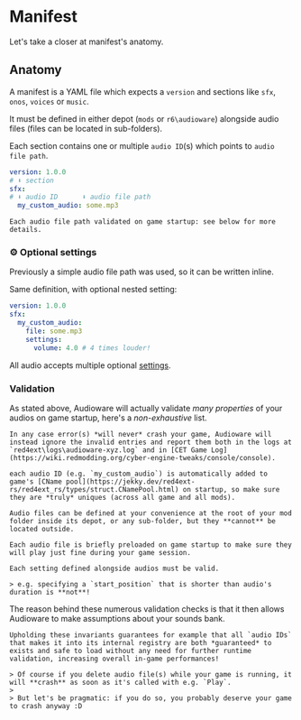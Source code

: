 # Manifest

Let's take a closer at manifest's anatomy.

## Anatomy

A manifest is a YAML file which expects a `version` and sections like `sfx`, `onos`, `voices` or `music`.

It must be defined in either depot (`mods` or `r6\audioware`) alongside audio files (files can be located in sub-folders).

Each section contains one or multiple `audio ID`(s) which points to `audio file path`.

```yml
version: 1.0.0
# ⬇️ section
sfx:
# ⬇️ audio ID      ⬇️ audio file path
  my_custom_audio: some.mp3
```

```admonish warning title="Validation"
Each audio file path validated on game startup: see below for more details.
```

### ⚙️ Optional settings

Previously a simple audio file path was used, so it can be written inline.

Same definition, with optional nested setting:

```yml
version: 1.0.0
sfx:
  my_custom_audio:
    file: some.mp3 
    settings:
      volume: 4.0 # 4 times louder!
```

All audio accepts multiple optional [settings](./SETTINGS.md).

### Validation

As stated above, Audioware will actually validate *many properties* of your audios on game startup, here's a *non-exhaustive* list.

```admonish info title="Validation error(s)"
In any case error(s) *will never* crash your game, Audioware will instead ignore the invalid entries and report them both in the logs at `red4ext\logs\audioware-xyz.log` and in [CET Game Log](https://wiki.redmodding.org/cyber-engine-tweaks/console/console).
```

```admonish danger title="IDs must be uniques"
each audio ID (e.g. `my_custom_audio`) is automatically added to game's [CName pool](https://jekky.dev/red4ext-rs/red4ext_rs/types/struct.CNamePool.html) on startup, so make sure they are *truly* uniques (across all game and all mods).
```

```admonish warning title="Files must be located inside depot"
Audio files can be defined at your convenience at the root of your mod folder inside its depot, or any sub-folder, but they **cannot** be located outside.
```

```admonish warning title="Files must be valid"
Each audio file is briefly preloaded on game startup to make sure they will play just fine during your game session.
```

```admonish warning title="Audio settings must be valid"
Each setting defined alongside audios must be valid.

> e.g. specifying a `start_position` that is shorter than audio's duration is **not**!
```

The reason behind these numerous validation checks is that it then allows Audioware to make assumptions about your sounds bank.

```admonish info title="Guarantees"
Upholding these invariants guarantees for example that all `audio IDs` that makes it into its internal registry are both *guaranteed* to exists and safe to load without any need for further runtime validation, increasing overall in-game performances!

> Of course if you delete audio file(s) while your game is running, it will **crash** as soon as it's called with e.g. `Play`.
>
> But let's be pragmatic: if you do so, you probably deserve your game to crash anyway :D
```
